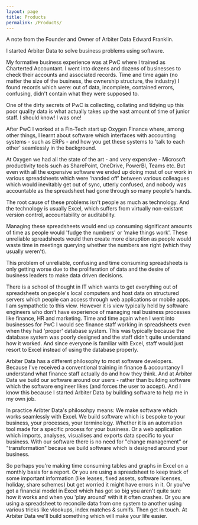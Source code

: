 ```yaml
---
layout: page
title: Products
permalink: /Products/
---
```


A note from the Founder and Owner of Arbiter Data Edward Franklin.


I started Arbiter Data to solve business problems using software.

My formative business experience was at PwC where I trained as Charterted Accountant. I went into dozens and dozens of businesses to check their accounts and associated records. Time and time again (no matter the size of the business, the ownership structure, the industry) I found records which were:
out of data,
incomplete,
contained errors,
confusing,
didn't contain what they were supposed to.

One of the dirty secrets of PwC is collecting, collating and tidying up this poor quality data is what actually takes up the vast amount of time of junior staff. I should know! I was one! 


After PwC I worked at a Fin-Tech start up Oxygen Finance where, among other things, I learnt about software which interfaces with accounting systems - such as ERPs - and how you get these systems to 'talk to each other' seamlessly in the background.

At Oxygen we had all the state of the art - and very expensive - Microsoft productivity tools such as SharePoint, OneDrive, PowerBI, Teams etc. But even with all the expensive software we ended up doing most of our work in various spreadsheets which were 'handed off' between various colleagues which would inevitably
get out of sync,
utterly confused,
and nobody was accountable as the spreadsheet had gone through so many people's hands.

The root cause of these problems isn't people as much as technology. And the technology is usually Excel, which suffers from virtually non-existant version control, accountability or auditability.

Managing these spreadsheets would end up consuming significant amounts of time as people would 'fudge the numbers' or 'make things work'. These unreliable spreadsheets would then create more disruption as people would waste time in meetings querying whether the numbers are right (which they usually weren't).

This problem of unreliable, confusing and time consuming spreadsheets is only getting worse due to the proliferation of data and the desire of business leaders to make data driven decisions.

There is a school of thought in IT which wants to get everything out of spreadsheets on people's local computers and host data on structured servers which people can access through web applications or mobile apps. I am sympathetic to this view. However it is view typically held by software engineers who don't have experience of managing real business processes like finance, HR and marketing. Time and time again when I went into businesses for PwC I would see finance staff working in spreadsheets even when they had 'proper' database system. This was typically because the database system was poorly designed and the staff didn't quite understand how it worked. And since everyone is familiar with Excel, staff would just resort to Excel instead of using the database properly.

Arbiter Data has a different philosophy to most software developers. Because I've received a conventional training in finance & accountancy I understand what finance staff actually do and how they think. And at Arbiter Data we build our software around our users - rather than building software which the software engineer likes (and forces the user to accept). And I know this because I started Arbiter Data by building software to help me in my own job. 

In practice Aribter Data's philosohpy means:
We make software which works seamlessly with Excel. 
We build software which is bespoke to your business, your processes, your terminology. Whether it is an automation tool made for a specific process for your business. Or a web application which imports, analyses, visualises and exports data specific to your business. With our software there is no need for "change management" or "transformation" becaue we build software which is designed around your business.

So perhaps you're making time consuming tables and graphs in Excel on a monthly basis for a report. Or you are using a spreadsheet to keep track of some important information (like leases, fixed assets, software licenses, holiday, share schemes) but get worried it might have errors in it. Or you've got a financial model in Excel which has got so big you aren't quite sure how it works and when you 'play around' with it it often crashes. Or you are using a spreadsheet to reconcile data from one system to another using various tricks like vlookups, index matches & sumifs. Then get in touch. At Arbiter Data we'll build something which will make your life easier.